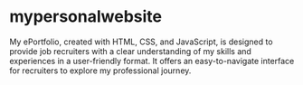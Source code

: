 # mypersonalwebsite
My ePortfolio, created with HTML, CSS, and JavaScript, is designed to provide job recruiters with a clear understanding of my skills and experiences in a user-friendly format. It offers an easy-to-navigate interface for recruiters to explore my professional journey.
